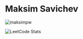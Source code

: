 # Maksim Savichev

<p><img align="center" src="https://github-readme-stats.vercel.app/api/top-langs?username=maksimpw&show_icons=true&locale=en&layout=compact" alt="maksimpw" /></p>

![LeetCode Stats](https://leetcard.jacoblin.cool/maksimpw?theme=nord&font=Assistant&ext=heatmap)
